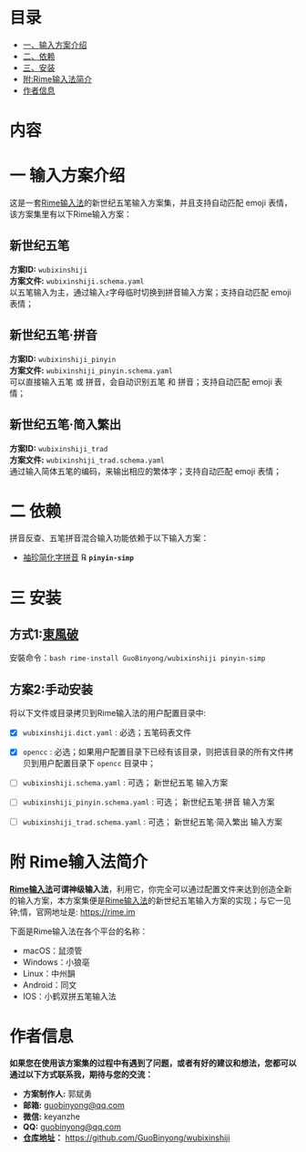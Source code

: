 [袖珍简化字拼音]: https://github.com/rime/rime-pinyin-simp
[東風破]: https://github.com/rime/plum
[仓库地址]: https://github.com/GuoBinyong/wubixinshiji
[Rime输入法]: https://rime.im


目录
=================
- [一、输入方案介绍](#一-输入方案介绍)
- [二、依赖](#二-依赖)
- [三、安装](#三-安装)
- [附:Rime输入法简介](#附-Rime输入法简介)
- [作者信息](#作者信息)


内容
===================


# 一 输入方案介绍
这是一套[Rime输入法][]的新世纪五笔输入方案集，并且支持自动匹配 emoji 表情，该方案集里有以下Rime输入方案：

## 新世纪五笔
**方案ID:** `wubixinshiji`  
**方案文件:** `wubixinshiji.schema.yaml`  
以五笔输入为主，通过输入`z`字母临时切换到拼音输入方案；支持自动匹配 emoji 表情；


## 新世纪五笔·拼音
**方案ID:** `wubixinshiji_pinyin`  
**方案文件:** `wubixinshiji_pinyin.schema.yaml`  
可以直接输入五笔 或 拼音，会自动识别五笔 和 拼音；支持自动匹配 emoji 表情；

## 新世纪五笔·简入繁出
**方案ID:** `wubixinshiji_trad`   
**方案文件:** `wubixinshiji_trad.schema.yaml`  
通过输入简体五笔的编码，来输出相应的繁体字；支持自动匹配 emoji 表情；




# 二 依赖

拼音反查、五笔拼音混合输入功能依赖于以下输入方案：  
  - [袖珍简化字拼音][] ℞ **`pinyin-simp`**


# 三 安装

## 方式1:[東風破][]
安裝命令：`bash rime-install GuoBinyong/wubixinshiji pinyin-simp`



## 方案2:手动安装
将以下文件或目录拷贝到Rime输入法的用户配置目录中:  

- [x] `wubixinshiji.dict.yaml` : 必选；五笔码表文件
- [x] `opencc` : 必选；如果用户配置目录下已经有该目录，则把该目录的所有文件拷贝到用户配置目录下 `opencc` 目录中；
- [ ] `wubixinshiji.schema.yaml` : 可选； 新世纪五笔 输入方案
- [ ] `wubixinshiji_pinyin.schema.yaml` : 可选； 新世纪五笔·拼音 输入方案
- [ ] `wubixinshiji_trad.schema.yaml` : 可选； 新世纪五笔·简入繁出 输入方案





# 附 Rime输入法简介
**[Rime输入法][]**可谓**神级输入法**，利用它，你完全可以通过配置文件来达到创造全新的输入方案，本方案集便是[Rime输入法][]的新世纪五笔输入方案的实现；与它一见钟;情，官网地址是: https://rime.im

下面是Rime输入法在各个平台的名称：
- macOS：鼠须管
- Windows：小狼亳
- Linux：中州韻
- Android：同文
- IOS：小鹤双拼五笔输入法







# 作者信息
**如果您在使用该方案集的过程中有遇到了问题，或者有好的建议和想法，您都可以通过以下方式联系我，期待与您的交流：**  

- **方案制作人:** 郭斌勇
- **邮箱:** guobinyong@qq.com
- **微信:** keyanzhe
- **QQ:** guobinyong@qq.com
- **[仓库地址][]：** https://github.com/GuoBinyong/wubixinshiji
